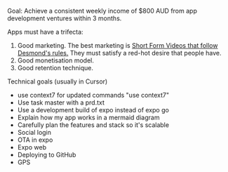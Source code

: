 Goal: Achieve a consistent weekly income of $800 AUD from app development ventures within 3 months.

Apps must have a trifecta:

1. Good marketing. The best marketing is [Short Form Videos that follow Desmond's rules.](https://www.notion.so/Tweets-From-Desmond-17143c7a65d481cf9689ca809b4a206d?pvs=21) They must satisfy a red-hot desire that people have.
2. Good monetisation model.
3. Good retention technique.

Technical goals (usually in Cursor)
- use context7 for updated commands "use context7"
- Use task master with a prd.txt
- Use a development build of expo instead of expo go 
- Explain how my app works in a mermaid diagram
- Carefully plan the features and stack so it's scalable 
- Social login
- OTA in expo
- Expo web
- Deploying to GitHub
- GPS 
